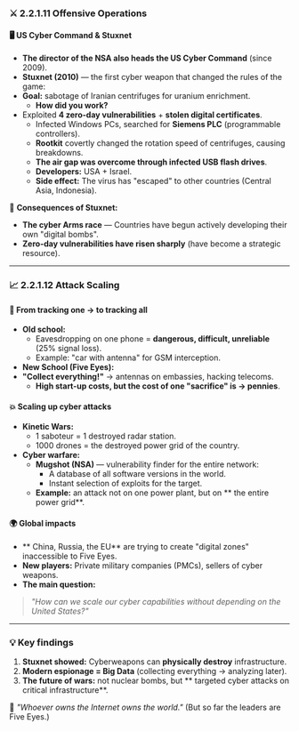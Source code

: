 ### **⚔️ 2.2.1.11 Offensive Operations**  

#### **🖥️ US Cyber Command & Stuxnet**  
- **The director of the NSA also heads the US Cyber Command** (since 2009).
- **Stuxnet (2010)** — the first cyber weapon that changed the rules of the game:
- **Goal:** sabotage of Iranian centrifuges for uranium enrichment.  
  - **How did you work?**
- Exploited **4 zero-day vulnerabilities** + **stolen digital certificates**.  
    - Infected Windows PCs, searched for **Siemens PLC** (programmable controllers).  
    - **Rootkit** covertly changed the rotation speed of centrifuges, causing breakdowns.  
    - **The air gap was overcome through infected USB flash drives**.  
  - **Developers:** USA + Israel.  
  - **Side effect:** The virus has "escaped" to other countries (Central Asia, Indonesia).  

🔹 **Consequences of Stuxnet:**  
- **The cyber Arms race** — Countries have begun actively developing their own "digital bombs".  
- **Zero-day vulnerabilities have risen sharply** (have become a strategic resource).  

---

### **📈 2.2.1.12 Attack Scaling**  

#### **📶 From tracking one → to tracking all**  
- **Old school:**  
  - Eavesdropping on one phone = **dangerous, difficult, unreliable** (25% signal loss).  
  - Example: "car with antenna" for GSM interception.  
- **New School (Five Eyes):**
- **"Collect everything!"** → antennas on embassies, hacking telecoms.  
  - **High start-up costs, but the cost of one "sacrifice" is → pennies**.  

#### **💥 Scaling up cyber attacks**  
- **Kinetic Wars:**  
  - 1 saboteur = 1 destroyed radar station.  
  - 1000 drones = the destroyed power grid of the country.  
- **Cyber warfare:**  
  - **Mugshot (NSA)** — vulnerability finder for the entire network:  
    - A database of all software versions in the world.  
    - Instant selection of exploits for the target.  
  - **Example:** an attack not on one power plant, but on ** the entire power grid**.  

#### **🌍 Global impacts**  
- ** China, Russia, the EU** are trying to create "digital zones" inaccessible to Five Eyes.  
- **New players:** Private military companies (PMCs), sellers of cyber weapons.  
- **The main question:**
> *"How can we scale our cyber capabilities without depending on the United States?"*  

---

### **💡 Key findings**  
1. **Stuxnet showed:** Cyberweapons can **physically destroy** infrastructure.  
2. **Modern espionage = Big Data** (collecting everything → analyzing later).  
3. **The future of wars:** not nuclear bombs, but ** targeted cyber attacks on critical infrastructure**.  

🚀 *"Whoever owns the Internet owns the world."* (But so far the leaders are Five Eyes.)